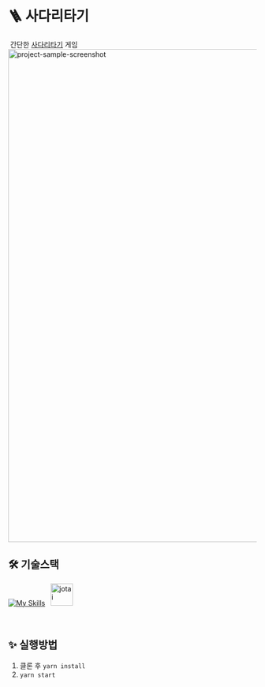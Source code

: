 # 🪜 사다리타기

&nbsp;간단한 [사다리타기](https://may-ladder-game.netlify.app) 게임
<img width="1000" alt="project-sample-screenshot" src="https://github.com/JHYOOOOON/Oneul/assets/50460114/59d78587-21c0-4d85-96a6-48c9a89a2e98">

## 🛠️ 기술스택

[![My Skills](https://skillicons.dev/icons?i=react,ts,styledcomponents)](https://skillicons.dev) <img src="https://storage.googleapis.com/candycode/jotai/jotai-mascot.png" height="45px" style="margin-left: 7px" title="jotai" alt="jotai">

<br/>

## ✨ 실행방법

1. 클론 후 `yarn install`
2. `yarn start`
